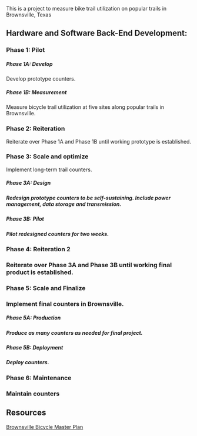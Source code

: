 This is a project to measure bike trail utilization on popular trails in Brownsville, Texas

<h2> Hardware and Software Back-End Development: </h2>

<h3> Phase 1: Pilot </h3>

<h5> Phase 1A: Develop </h5>

Develop prototype counters.

<h5> Phase 1B: Measurement </h5>

Measure bicycle trail utilization at five sites along popular trails in Brownsville.

<h3> Phase 2: Reiteration </h3>

Reiterate over Phase 1A and Phase 1B until working prototype is established.

<h3> Phase 3: Scale and optimize </h3>

Implement long-term trail counters.

<h5> Phase 3A: Design <h5>

Redesign prototype counters to be self-sustaining. Include power management, data storage and transmission.

<h5> Phase 3B: Pilot <h5>

Pilot redesigned counters for two weeks.

<h3> Phase 4: Reiteration 2 <h3>

Reiterate over Phase 3A and Phase 3B until working final product is established.

<h3> Phase 5: Scale and Finalize <h3>

Implement final counters in Brownsville.

<h5> Phase 5A: Production <h5>

Produce as many counters as needed for final project.

<h5> Phase 5B: Deployment <h5>

Deploy counters.

<h3> Phase 6: Maintenance <h3>

Maintain counters

<h2> Resources </h2>
<a href="https://docs.google.com/a/cob.us/viewer?a=v&pid=sites&srcid=Y29iLnVzfHBsYW5uaW5nfGd4OjQ4NzhmNDViODI5MjdiMmY">Brownsville Bicycle Master Plan</a>
